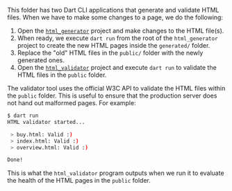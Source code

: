 This folder has two Dart CLI applications that generate and validate HTML files. When we have to make some changes to a page, we do the following:

 1. Open the [`html_generator`](https://github.com/albertodev01/flutter_book_website/tree/main/tool/html_generator) project and make changes to the HTML file(s).
 2. When ready, we execute `dart run` from the root of the `html_generator` project to create the new HTML pages inside the `generated/` folder.
 3. Replace the "old" HTML files in the `public/` folder with the newly generated ones.
 4. Open the [`html_validator`](https://github.com/albertodev01/flutter_book_website/tree/main/tool/html_validator) project and execute `dart run` to validate the HTML files in the `public` folder.

The validator tool uses the official W3C API to validate the HTML files within the `public` folder. This is useful to ensure that the production server does not hand out malformed pages. For example:

```bash
$ dart run
HTML validator started...

 > buy.html: Valid :)
 > index.html: Valid :)
 > overview.html: Valid :)

Done!
```

This is what the `html_validator` program outputs when we run it to evaluate the health of the HTML pages in the `public` folder.
